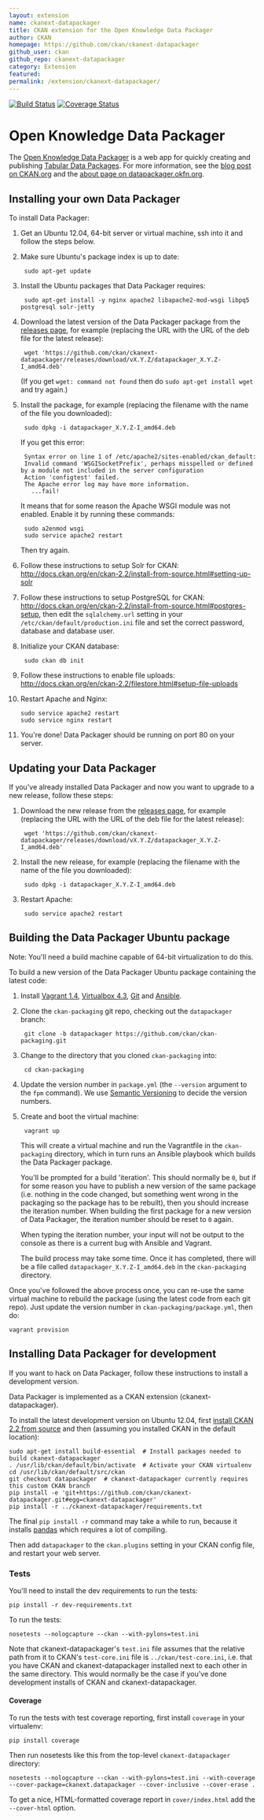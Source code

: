 ```yaml
---
layout: extension
name: ckanext-datapackager
title: CKAN extension for the Open Knowledge Data Packager
author: CKAN
homepage: https://github.com/ckan/ckanext-datapackager
github_user: ckan
github_repo: ckanext-datapackager
category: Extension
featured: 
permalink: /extension/ckanext-datapackager/
---
```



[![Build Status](https://travis-ci.org/ckan/ckanext-datapackager.png)](https://travis-ci.org/ckan/ckanext-datapackager) [![Coverage Status](https://coveralls.io/repos/ckan/ckanext-datapackager/badge.png?branch=master)](https://coveralls.io/r/ckan/ckanext-datapackager?branch=master)

# Open Knowledge Data Packager

The [Open Knowledge Data Packager](http://datapackager.okfn.org) is a web app for quickly creating and
publishing [Tabular Data Packages](http://dataprotocols.org/tabular-data-package/).
For more information, see the [blog post on CKAN.org](http://ckan.org/2014/06/09/the-open-knowledge-data-packager/)
and the [about page on datapackager.okfn.org](http://datapackager.okfn.org/about).


## Installing your own Data Packager

To install Data Packager:

1. Get an Ubuntu 12.04, 64-bit server or virtual machine, ssh into it and
   follow the steps below.

2. Make sure Ubuntu's package index is up to date:

        sudo apt-get update

3. Install the Ubuntu packages that Data Packager requires:

        sudo apt-get install -y nginx apache2 libapache2-mod-wsgi libpq5 postgresql solr-jetty

4. Download the latest version of the Data Packager package from the
   [releases page](https://github.com/ckan/ckanext-datapackager/releases), for example
   (replacing the URL with the URL of the deb file for the latest release):

        wget 'https://github.com/ckan/ckanext-datapackager/releases/download/vX.Y.Z/datapackager_X.Y.Z-I_amd64.deb'

   (If you get `wget: command not found` then do `sudo apt-get install wget`
   and try again.)

5. Install the package, for example (replacing the filename with the name of
   the file you downloaded):

        sudo dpkg -i datapackager_X.Y.Z-I_amd64.deb

   If you get this error:

        Syntax error on line 1 of /etc/apache2/sites-enabled/ckan_default:
        Invalid command 'WSGISocketPrefix', perhaps misspelled or defined by a module not included in the server configuration
        Action 'configtest' failed.
        The Apache error log may have more information.
          ...fail!

   It means that for some reason the Apache WSGI module was not enabled.
   Enable it by running these commands:

        sudo a2enmod wsgi
        sudo service apache2 restart

   Then try again.

6. Follow these instructions to setup Solr for CKAN:
   <http://docs.ckan.org/en/ckan-2.2/install-from-source.html#setting-up-solr>

7. Follow these instructions to setup PostgreSQL for CKAN:
   <http://docs.ckan.org/en/ckan-2.2/install-from-source.html#postgres-setup>,
   then edit the `sqlalchemy.url` setting in your
   `/etc/ckan/default/production.ini` file and set the correct password,
   database and database user.

8. Initialize your CKAN database:

        sudo ckan db init

9. Follow these instructions to enable file uploads:
    <http://docs.ckan.org/en/ckan-2.2/filestore.html#setup-file-uploads>

10. Restart Apache and Nginx:

        sudo service apache2 restart
        sudo service nginx restart

11. You're done! Data Packager should be running on port 80 on your server.


## Updating your Data Packager

If you've already installed Data Packager and now you want to upgrade to a new
release, follow these steps:

1. Download the new release from the
   [releases page](https://github.com/ckan/ckanext-datapackager/releases), for example
   (replacing the URL with the URL of the deb file for the latest release):

        wget 'https://github.com/ckan/ckanext-datapackager/releases/download/vX.Y.Z/datapackager_X.Y.Z-I_amd64.deb'

2. Install the new release, for example (replacing the filename with the name
   of the file you downloaded):

        sudo dpkg -i datapackager_X.Y.Z-I_amd64.deb

3. Restart Apache:

        sudo service apache2 restart


## Building the Data Packager Ubuntu package

Note: You'll need a build machine capable of 64-bit virtualization to do this.

To build a new version of the Data Packager Ubuntu package containing the latest
code:

1. Install [Vagrant 1.4](http://www.vagrantup.com/),
   [Virtualbox 4.3](https://www.virtualbox.org), [Git](http://git-scm.com/)
   and [Ansible](http://www.ansible.com/).

2. Clone the `ckan-packaging` git repo, checking out the `datapackager` branch:

        git clone -b datapackager https://github.com/ckan/ckan-packaging.git

3. Change to the directory that you cloned `ckan-packaging` into:

        cd ckan-packaging

4. Update the version number in `package.yml` (the `--version` argument to
   the `fpm` command). We use [Semantic Versioning](http://semver.org/) to
   decide the version numbers.

4. Create and boot the virtual machine:

        vagrant up

   This will create a virtual machine and run the Vagrantfile in the
   `ckan-packaging` directory, which in turn runs an Ansible playbook which
   builds the Data Packager package.

   You'll be prompted for a build 'iteration'. This should normally be `0`,
   but if for some reason you have to publish a new version of the same package
   (i.e. nothing in the code changed, but something went wrong in the packaging
   so the package has to be rebuilt), then you should increase the iteration
   number. When building the first package for a new version of Data Packager,
   the iteration number should be reset to `0` again.

   When typing the iteration number, your input will not be output to the
   console as there is a current bug with Ansible and Vagrant.

   The build process may take some time. Once it has completed, there will be a
   file called `datapackager_X.Y.Z-I_amd64.deb` in the `ckan-packaging`
   directory.

Once you've followed the above process once, you can re-use the same virtual
machine to rebuild the package (using the latest code from each git repo).
Just update the version number in `ckan-packaging/package.yml`, then do:

    vagrant provision


## Installing Data Packager for development

If you want to hack on Data Packager, follow these instructions to install a
development version.

Data Packager is implemented as a CKAN extension (ckanext-datapackager).

To install the latest development version on Ubuntu 12.04, first
[install CKAN 2.2 from source](http://docs.ckan.org/en/ckan-2.2/install-from-source.html)
and then (assuming you installed CKAN in the default location):

    sudo apt-get install build-essential  # Install packages needed to build ckanext-datapackager
    . /usr/lib/ckan/default/bin/activate  # Activate your CKAN virtualenv
    cd /usr/lib/ckan/default/src/ckan
    git checkout datapackager  # ckanext-datapackager currently requires this custom CKAN branch
    pip install -e 'git+https://github.com/ckan/ckanext-datapackager.git#egg=ckanext-datapackager'
    pip install -r ../ckanext-datapackager/requirements.txt

The final `pip install -r` command may take a while to run, because it installs
[pandas](http://pandas.pydata.org/) which requires a lot of compiling.

Then add `datapackager` to the `ckan.plugins` setting in your CKAN config file, and
restart your web server.


### Tests

You'll need to install the dev requirements to run the tests:

    pip install -r dev-requirements.txt

To run the tests:

    nosetests --nologcapture --ckan --with-pylons=test.ini

Note that ckanext-datapackager's `test.ini` file assumes that the relative path from it
to CKAN's `test-core.ini` file is `../ckan/test-core.ini`, i.e. that you have
CKAN and ckanext-datapackager installed next to each other in the same directory. This
would normally be the case if you've done development installs of CKAN and
ckanext-datapackager.


#### Coverage

To run the tests with test coverage reporting, first install `coverage` in your
virtualenv:

    pip install coverage

Then run nosetests like this from the top-level `ckanext-datapackager` directory:

    nosetests --nologcapture --ckan --with-pylons=test.ini --with-coverage --cover-package=ckanext.datapackager --cover-inclusive --cover-erase .

To get a nice, HTML-formatted coverage report in `cover/index.html` add the
`--cover-html` option.

